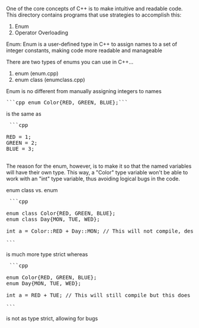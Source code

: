 One of the core concepts of C++ is to make intuitive and readable code. This directory contains programs that use strategies to accomplish this:
1. Enum
2. Operator Overloading

Enum: 
Enum is a user-defined type in C++ to assign names to a set of integer constants, making code more readable and manageable

There are two types of enums you can use in C++...

1. enum (enum.cpp)
2. enum class (enumclass.cpp)

Enum is no different from manually assigning integers to names
<pre>```cpp enum Color{RED, GREEN, BLUE};```</pre>

is the same as 

<pre> ```cpp 

RED = 1;
GREEN = 2;
BLUE = 3;

</pre>

The reason for the enum, however, is to make it so that the named variables will have their own type. This way, a "Color" type variable won't be able to work with an "int" type variable, thus avoiding logical bugs in the code.

enum class vs. enum

<pre> ```cpp 

enum class Color{RED, GREEN, BLUE};
enum class Day{MON, TUE, WED};

int a = Color::RED + Day::MON; // This will not compile, despite both values being integers

```</pre>

is much more type strict whereas 

<pre> ```cpp 

enum Color{RED, GREEN, BLUE};
enum Day{MON, TUE, WED};

int a = RED + TUE; // This will still compile but this does not make sense to do (or you may not want to do this)

```</pre>

is not as type strict, allowing for bugs

